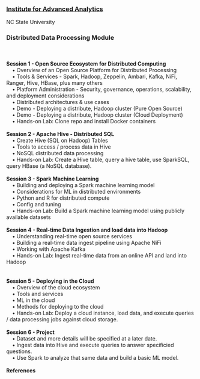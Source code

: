 <h3><a href="https://analytics.ncsu.edu/">Institute for Advanced Analytics</a></h3>
NC State University
<br>
<h3><b>Distributed Data Processing Module</b></h3>
<br>
<br><b>Session 1 - Open Source Ecosystem for Distributed Computing</b>
<br>&nbsp;&nbsp;&nbsp;&nbsp;&bull;&nbsp;Overview of an Open Source Platform for Distributed Processing
<br>&nbsp;&nbsp;&nbsp;&nbsp;&bull;&nbsp;Tools & Services - Spark, Hadoop, Zeppelin, Ambari, Kafka, NiFi, Ranger, Hive, HBase, plus many others
<br>&nbsp;&nbsp;&nbsp;&nbsp;&bull;&nbsp;Platform Administration - Security, governance, operations, scalability, and deployment considerations
<br>&nbsp;&nbsp;&nbsp;&nbsp;&bull;&nbsp;Distributed architectures & use cases
<br>&nbsp;&nbsp;&nbsp;&nbsp;&bull;&nbsp;Demo - Deploying a distribute, Hadoop cluster (Pure Open Source)
<br>&nbsp;&nbsp;&nbsp;&nbsp;&bull;&nbsp;Demo - Deploying a distribute, Hadoop cluster (Cloud Deployment)
<br>&nbsp;&nbsp;&nbsp;&nbsp;&bull;&nbsp;Hands-on Lab: Clone repo and install Docker containers
<br>
<br><b>Session 2 - Apache Hive - Distributed SQL</b>
<br>&nbsp;&nbsp;&nbsp;&nbsp;&bull;&nbsp;Create Hive (SQL on Hadoop) Tables
<br>&nbsp;&nbsp;&nbsp;&nbsp;&bull;&nbsp;Tools to access / process data in Hive
<br>&nbsp;&nbsp;&nbsp;&nbsp;&bull;&nbsp;NoSQL distributed data processing
<br>&nbsp;&nbsp;&nbsp;&nbsp;&bull;&nbsp;Hands-on Lab: Create a Hive table, query a hive table, use SparkSQL, query HBase (a NoSQL database).
<br>
<br><b>Session 3 - Spark Machine Learning</b>
<br>&nbsp;&nbsp;&nbsp;&nbsp;&bull;&nbsp;Building and deploying a Spark machine learning model
<br>&nbsp;&nbsp;&nbsp;&nbsp;&bull;&nbsp;Considerations for ML in distributed environments
<br>&nbsp;&nbsp;&nbsp;&nbsp;&bull;&nbsp;Python and R for distributed compute
<br>&nbsp;&nbsp;&nbsp;&nbsp;&bull;&nbsp;Config and tuning
<br>&nbsp;&nbsp;&nbsp;&nbsp;&bull;&nbsp;Hands-on Lab: Build a Spark machine learning model using publicly available datasets
<br>
<br><b>Session 4 - Real-time Data Ingestion and load data into Hadoop</b>
<br>&nbsp;&nbsp;&nbsp;&nbsp;&bull;&nbsp;Understanding real-time open source services
<br>&nbsp;&nbsp;&nbsp;&nbsp;&bull;&nbsp;Building a real-time data ingest pipeline using Apache NiFi
<br>&nbsp;&nbsp;&nbsp;&nbsp;&bull;&nbsp;Working with Apache Kafka
<br>&nbsp;&nbsp;&nbsp;&nbsp;&bull;&nbsp;Hands-on Lab: Ingest real-time data from an online API and land into Hadoop<br>
<br>
<br><b>Session 5 - Deploying in the Cloud</b>
<br>&nbsp;&nbsp;&nbsp;&nbsp;&bull;&nbsp;Overview of the cloud ecosystem
<br>&nbsp;&nbsp;&nbsp;&nbsp;&bull;&nbsp;Tools and services
<br>&nbsp;&nbsp;&nbsp;&nbsp;&bull;&nbsp;ML in the cloud
<br>&nbsp;&nbsp;&nbsp;&nbsp;&bull;&nbsp;Methods for deploying to the cloud
<br>&nbsp;&nbsp;&nbsp;&nbsp;&bull;&nbsp;Hands-on Lab: Deploy a cloud instance, load data, and execute queries / data processing jobs against cloud storage.
<br>
<br><b>Session 6 - Project</b>
<br>&nbsp;&nbsp;&nbsp;&nbsp;&bull;&nbsp;Dataset and more details will be specified at a later date.
<br>&nbsp;&nbsp;&nbsp;&nbsp;&bull;&nbsp;Ingest data into Hive and execute queries to answer specificied questions.
<br>&nbsp;&nbsp;&nbsp;&nbsp;&bull;&nbsp;Use Spark to analyze that same data and build a basic ML model.
<br>
<br><b>References</b>
<br>
